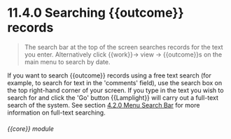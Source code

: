 # 11.4.0    Searching {{outcome}} records

> The search bar at the top of the screen searches records for the text you enter. Alternatively click {{work}}-> view -> {{outcome}}s on the main menu to search by date. 

If you want to search {{outcome}} records using a free text search (for example, to search for text in the 'comments' field), use the search box on the top right-hand corner of your screen. If you type in the text you wish to search for and click the 'Go' button {{Lamplight}} will carry out a full-text search of the system. See section [4.2.0  Menu Search Bar](/help/index/v/{{version}}/p/4.2.0) for more information on full-text searching. 

###### {{core}} module

